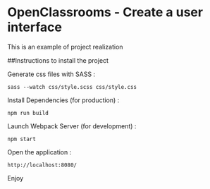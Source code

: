 # OpenClassrooms - Create a user interface

This is an example of project realization

##Instructions to install the project

Generate css files with SASS :
```
sass --watch css/style.scss css/style.css
```

Install Dependencies (for production) : 
```
npm run build
```

Launch Webpack Server (for development) :
```
npm start
```

Open the application :
```
http://localhost:8080/
```

Enjoy 